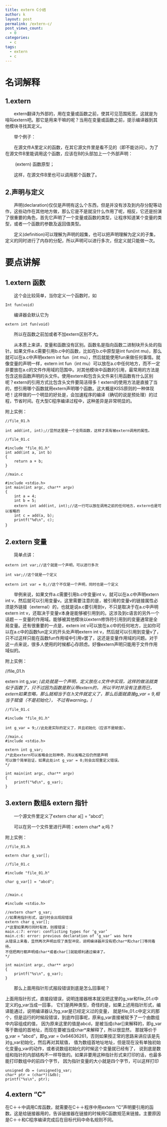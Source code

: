 ```yaml
---
title: extern C小结
author: k
layout: post
permalink: /extern-c/
post_views_count:
  - 0
categories:
  - c
tags:
  - extern
  - c
---
```


# 名词解释

## 1.extern

　　extern翻译为外部的，用在变量或函数之前，使其可见范围拓宽，这就是为啥叫extern吧。那它是用来干嘛的呢？当用在变量或函数之前，提示编译器到其他模块寻找其定义。

　　举个例子：

　　在源文件A里定义的函数，在其它源文件里是看不见的（即不能访问）。为了在源文件B里能调用这个函数，应该在B的头部加上一个外部声明：

  　　	(extern)   函数原型；
   
  　　这样，在源文件B里也可以调用那个函数了。  

 

## 2.声明与定义

　　声明(declaration)仅仅是声明有这么个东西，但是并没有涉及到内存分配等动作，这些动作在其他地方做，那么它是不是就没什么作用了呢，相反，它还是扮演了很重要的角色，首先它声明了一个变量或函数的类型，让程序知道某个变量的类型，或者一个函数的参数及返回值类型。

　　定义(definition)可以理解为声明的超集，也可以把声明理解为定义的子集，定义的同时进行了内存的分配，所以声明可以进行多次，但定义就只能做一次。

 

# 要点讲解

## 1.extern 函数

　　这个会比较简单，当你定义一个函数时，如

	Int fun(void)

　　编译器会默认它为

	extern int fun(void)

　　所以在函数之前加或者不加extern区别不大。

　　从本质上来讲，变量和函数没有区别。函数名是指向函数二进制块开头处的指针。如果文件a.c需要引用b.c中的函数，比如在b.c中原型是int fun(int mu)，那么就可以在a.c中声明extern int fun（int mu），然后就能使用fun来做任何事情。就像变量的声明一样，extern int fun（int mu）可以放在a.c中任何地方，而不一定非要放在a.c的文件作用域的范围中。对其他模块中函数的引用，最常用的方法是包含这些函数声明的头文件。使用extern和包含头文件来引用函数有什么区别呢？extern的引用方式比包含头文件要简洁得多！extern的使用方法是直接了当的，想引用哪个函数就用extern声明哪个函数。这大概是KISS原则的一种体现吧！这样做的一个明显的好处是，会加速程序的编译（确切的说是预处理）的过程，节省时间。在大型C程序编译过程中，这种差异是非常明显的。

附上实例：


	//file_01.h

	int add(int, int);//显然这里是一个全局函数，这样才具有被extern调用的属性。

	//file_01.c

	#include "file_01.h"
	int add(int a, int b)
	{
		return a + b;
	}

	//main.c

	#include <stdio.h>
	int main(int argc, char** argv)
	{
		int a = 4;
		int b = 5;
		extern int add(int, int);//这一行可以放在调用之前的任何地方，extern也是可以省略的
		int c = add(a, b);
		printf("%d\n", c);
	}　

## 2.extern 变量

　　简单点讲：

	extern int var;//这个就是一个声明，可以进行多次

	int var;//这个就是一个定义

	extern int var = 0;//这个不仅是一个声明，同时也是一个定义

　　举例来说，如果文件a.c需要引用b.c中变量int v，就可以在a.c中声明extern int v，然后就可以引用变量v。这里需要注意的是，被引用的变量v的链接属性必须是外链接（external）的，也就是说a.c要引用到v，不只是取决于在a.c中声明extern int v，还取决于变量v本身是能够被引用到的。这涉及到c语言的另外一个话题－－变量的作用域。能够被其他模块以extern修饰符引用到的变量通常是全局变量。还有很重要的一点是，extern int v可以放在a.c中的任何地方，比如你可以在a.c中的函数fun定义的开头处声明extern int v，然后就可以引用到变量v了，只不过这样只能在函数fun作用域中引用v罢了，这还是变量作用域的问题。对于这一点来说，很多人使用的时候都心存顾虑。好像extern声明只能用于文件作用域似的。

附上实例：


//file_01.h

extern int g_var;
/*此处就是一个声明，定义放在.c文件中实现，这样的做法就类似于函数了，只不过因为函数是默认带extern的，
所以平时并没有注意而已，extern如果忽略，那么就相当于在.h文件就定义了，那么后面就直接g_var = 9,相当于赋值（不是初始化），
不过有warning。*/

	//file_01.c

	#include "file_01.h"

	int g_var = 9;//此处是实际的定义了，并且初始化（应该不是赋值）。

	//main.c
	#include <stdio.h>

	extern int g_var;
	/*此处extern可以省略会比较神奇，所以省略之后仍然是声明
	可以做个简单验证，如果此处int g_var = 0;则会出现重定义错误。
	*/

	int main(int argc, char** argv)
	{
		printf("%d\n", g_var);
	}

## 3.extern 数组& extern 指针

　　一个源文件里定义了extern char a[] = “abcd”;

　　可以在另一个文件里进行声明：extern char* a;吗？

附上实例：


	//file_01.h

	extern char g_var[];

	//file_01.c

	#include "file_01.h"

	char g_var[] = "abcd";

 
	//main.c

	#include <stdio.h>

	//extern char* g_var;
	//如果用指针形式，运行时会出现段错误
	extern char g_var[];
	/*这里如果两行同时有效，则报错误：
	main.c:7: error: conflicting types for ‘g_var’
	main.c:6: error: previous declaration of ‘g_var’ was here
	从错误上来看，显然两次声明出现了类型冲突，说明编译器并没有把char*和char[]等同看待，
	不信把两行都声明成char*或者char[]就能顺利通过编译了。
	*/

	int main(int argc, char** argv)
	{
		printf("%s\n", g_var);
	}
 

　　那么上面用指针形式报段错误到底是怎么回事呢？



上面用指针形式，直接段错误，说明连接器根本就没把这里的g_var和file_01.c中定义的g_var当成一回事，
它们是两种类型，奇怪的是，如果上述用指针形式，编译能通过，说明编译器认为g_var是已经定义过的变量，
就是file_01.c中定义的那个，但是运行的时候段错误，到底咋回事呢，原来g_var直接被赋予了一个由数组中内容组成的值，
因为原来这里的值是abcd，是被当成char[]来解释的，即g_var等于数组的首地址，而现在要被当成char*来解释了，所以很显然，
那就等价于g_var = “abcd”，即g_var = 0x64636261，否则如果按正常的思路来讲应该是先对g_var初始化，然后再对其赋值，
值为数组首地址地址，但是现在没有单独初始化变量g_var的动作，或者说数组初始化的时候这个变量就已经有了，
说到底是数组和指针的内部结构不一样导致的。如果非要用这种指针形式来打印的话，也最多能打印数组中的前四个字节，
因为指针变量的大小就是四个字节，可以这样打印

	unsigned db = (unsigned)g_var;
	char* ptr = (char*)(&db);
	printf("%s\n", ptr);


 

## 4.extern “C”

在C＋＋中调用C库函数，就需要在C＋＋程序中用extern “C”声明要引用的函数。这是给链接器用的，告诉链接器在链接的时候用C函数规范来链接。主要原因是C＋＋和C程序编译完成后在目标代码中命名规则不同。